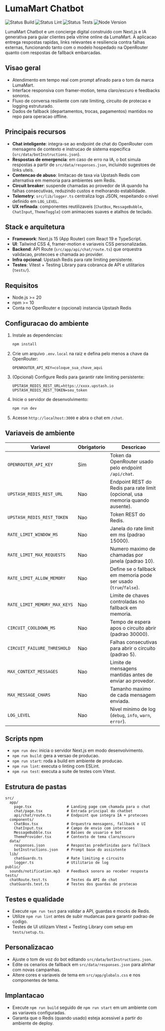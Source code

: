 ﻿# LumaMart Chatbot

![Status Build](https://img.shields.io/badge/build-pronto%20para%20deploy-1E90FF?style=flat-square) ![Status Lint](https://img.shields.io/badge/lint-ESLint-4B32C3?style=flat-square) ![Status Tests](https://img.shields.io/badge/tests-Vitest-28a745?style=flat-square) ![Node Version](https://img.shields.io/badge/node-%3E%3D20-026e00?style=flat-square)

LumaMart Chatbot e um concierge digital construido com Next.js e IA generativa para guiar clientes pela vitrine online da LumaMart. A aplicacao entrega respostas rapidas, links relevantes e resiliencia contra falhas externas, funcionando tanto com o modelo hospedado na OpenRouter quanto com respostas de fallback embarcadas.

## Visao geral
- Atendimento em tempo real com prompt afinado para o tom da marca LumaMart.
- Interface responsiva com framer-motion, tema claro/escuro e feedbacks sonoros.
- Fluxo de conversa resiliente com rate limiting, circuito de protecao e logging estruturado.
- Dados de fallback (departamentos, trocas, pagamentos) mantidos no repo para operacao offline.

## Principais recursos
- **Chat inteligente**: integra-se ao endpoint de chat do OpenRouter com mensagens de contexto e instrucao de sistema especifica (`src/data/botInstructions.json`).
- **Respostas de emergencia**: em caso de erro na IA, o bot simula respostas a partir de `src/data/responses.json`, incluindo sugestoes de links uteis.
- **Contencao de abuso**: limitacao de taxa via Upstash Redis com alternativa em memoria para ambientes sem Redis.
- **Circuit breaker**: suspende chamadas ao provedor de IA quando ha falhas consecutivas, reduzindo custos e melhorando estabilidade.
- **Telemetry**: `src/lib/logger.ts` centraliza logs JSON, respeitando o nivel definido em `LOG_LEVEL`.
- **UX refinada**: componentes reutilizaveis (`ChatBox`, `MessageBubble`, `ChatInput`, `ThemeToggle`) com animacoes suaves e atalhos de teclado.

## Stack e arquitetura
- **Framework**: Next.js 15 (App Router) com React 19 e TypeScript.
- **UI**: Tailwind CSS 4, framer-motion e variaveis CSS personalizadas.
- **Backend**: API Route (`src/app/api/chat/route.ts`) que orquestra validacao, protecoes e chamada ao provider.
- **Infra opcional**: Upstash Redis para rate limiting persistente.
- **Testes**: Vitest + Testing Library para cobranca de API e utilitarios (`tests/`).

## Requisitos
- Node.js >= 20
- npm >= 10
- Conta no OpenRouter e (opcional) instancia Upstash Redis

## Configuracao do ambiente
1. Instale as dependencias:
   ```bash
   npm install
   ```
2. Crie um arquivo `.env.local` na raiz e defina pelo menos a chave da OpenRouter:
   ```dotenv
   OPENROUTER_API_KEY=coloque_sua_chave_aqui
   ```
3. (Opcional) Configure Redis para garantir rate limiting persistente:
   ```dotenv
   UPSTASH_REDIS_REST_URL=https://xxxx.upstash.io
   UPSTASH_REDIS_REST_TOKEN=seu_token
   ```
4. Inicie o servidor de desenvolvimento:
   ```bash
   npm run dev
   ```
5. Acesse `http://localhost:3000` e abra o chat em `/chat`.

## Variaveis de ambiente
| Variavel | Obrigatorio | Descricao |
| --- | --- | --- |
| `OPENROUTER_API_KEY` | Sim | Token da OpenRouter usado pelo endpoint `/api/chat`. |
| `UPSTASH_REDIS_REST_URL` | Nao | Endpoint REST do Redis para rate limit (opcional, usa memoria quando ausente). |
| `UPSTASH_REDIS_REST_TOKEN` | Nao | Token REST do Redis. |
| `RATE_LIMIT_WINDOW_MS` | Nao | Janela do rate limit em ms (padrao 15000). |
| `RATE_LIMIT_MAX_REQUESTS` | Nao | Numero maximo de chamadas por janela (padrao 10). |
| `RATE_LIMIT_ALLOW_MEMORY` | Nao | Define se o fallback em memoria pode ser usado (`true`/`false`). |
| `RATE_LIMIT_MEMORY_MAX_KEYS` | Nao | Limite de chaves controladas no fallback em memoria. |
| `CIRCUIT_COOLDOWN_MS` | Nao | Tempo de espera apos o circuito abrir (padrao 30000). |
| `CIRCUIT_FAILURE_THRESHOLD` | Nao | Falhas consecutivas para abrir o circuito (padrao 5). |
| `MAX_CONTEXT_MESSAGES` | Nao | Limite de mensagens mantidas antes de enviar ao provedor. |
| `MAX_MESSAGE_CHARS` | Nao | Tamanho maximo de cada mensagem enviada. |
| `LOG_LEVEL` | Nao | Nivel minimo de log (`debug`, `info`, `warn`, `error`). |

## Scripts npm
- `npm run dev`: inicia o servidor Next.js em modo desenvolvimento.
- `npm run build`: gera a versao de producao.
- `npm run start`: roda a build em ambiente de producao.
- `npm run lint`: executa o linting com ESLint.
- `npm run test`: executa a suite de testes com Vitest.

## Estrutura de pastas
```text
src/
  app/
    page.tsx                # Landing page com chamada para o chat
    chat/page.tsx           # Entrada principal do chatbot
    api/chat/route.ts       # Endpoint que integra IA + protecoes
  components/
    ChatBox.tsx             # Orquestra mensagens, fallback e UI
    ChatInput.tsx           # Campo de envio com interacoes
    MessageBubble.tsx       # Baloes de usuario e bot
    ThemeProvider.tsx       # Contexto de tema claro/escuro
  data/
    responses.json          # Respostas predefinidas para fallback
    botInstructions.json    # Prompt base do assistente
  lib/
    chatGuards.ts           # Rate limiting e circuito
    logger.ts               # Utilitario de log
public/
  sounds/notification.mp3   # Feedback sonoro ao receber resposta
tests/
  chatRoute.test.ts         # Testes da API de chat
  chatGuards.test.ts        # Testes dos guardas de protecao
```

## Testes e qualidade
- Execute `npm run test` para validar a API, guardas e mocks de Redis.
- Utilize `npm run lint` antes de subir mudancas para garantir padrao de codigo.
- Testes de UI utilizam Vitest + Testing Library com setup em `tests/setup.ts`.

## Personalizacao
- Ajuste o tom de voz do bot editando `src/data/botInstructions.json`.
- Edite os cenarios de fallback em `src/data/responses.json` para alinhar com novas campanhas.
- Altere cores e variaveis de tema em `src/app/globals.css` e nos componentes de tema.

## Implantacao
- Execute `npm run build` seguido de `npm run start` em um ambiente com as variaveis configuradas.
- Garanta que o Redis (quando usado) esteja acessivel a partir do ambiente de deploy.